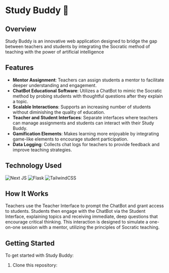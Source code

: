 # Study Buddy 🧠

## Overview
Study Buddy is an innovative web application designed to bridge the gap between teachers and students by integrating the Socratic method of teaching with the power of artificial intelligence

## Features
- **Mentor Assignment**: Teachers can assign students a mentor to facilitate deeper understanding and engagement.
- **ChatBot Educational Software**: Utilizes a ChatBot to mimic the Socratic method by probing students with thoughtful questions after they explain a topic.
- **Scalable Interactions**: Supports an increasing number of students without diminishing the quality of education.
- **Teacher and Student Interfaces**: Separate interfaces where teachers can manage assignments and students can interact with their Study Buddy.
- **Gamification Elements**: Makes learning more enjoyable by integrating game-like elements to encourage student participation.
- **Data Logging**: Collects chat logs for teachers to provide feedback and improve teaching strategies.

## Technology Used
![Next JS](https://img.shields.io/badge/Next-black?style=for-the-badge&logo=next.js&logoColor=white)
![Flask](https://img.shields.io/badge/flask-%23000.svg?style=for-the-badge&logo=flask&logoColor=white)
![TailwindCSS](https://img.shields.io/badge/tailwindcss-%2338B2AC.svg?style=for-the-badge&logo=tailwind-css&logoColor=white)

## How It Works
Teachers use the Teacher Interface to prompt the ChatBot and grant access to students. Students then engage with the ChatBot via the Student Interface, explaining topics and receiving immediate, deep questions that encourage critical thinking. This interaction is designed to simulate a one-on-one session with a mentor, utilizing the principles of Socratic teaching.

## Getting Started
To get started with Study Buddy:
1. Clone this repository:
